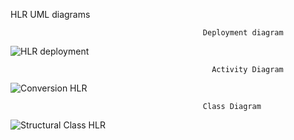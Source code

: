 HLR UML diagrams
  
                                               Deployment diagram
![HLR deployment](https://user-images.githubusercontent.com/78848581/107729242-50f6ed00-6d16-11eb-9e01-78b12df87429.jpg)




                                                 Activity Diagram
                
![Conversion HLR](https://user-images.githubusercontent.com/78848692/107729317-84397c00-6d16-11eb-84d5-3a3bd0786874.PNG)

                                               
                                               Class Diagram
![Structural   Class  HLR ](https://user-images.githubusercontent.com/78869692/107730702-142cf500-6d1a-11eb-97f0-879b14dd8ed1.png)
                                               
